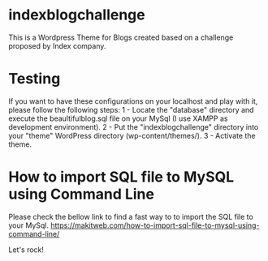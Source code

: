 # indexblogchallenge
This is a Wordpress Theme for Blogs created based on a challenge proposed by Index company.

# Testing
If you want to have these configurations on your localhost and play with it, please follow the following steps:
1 - Locate the "database" directory and execute the beaultifulblog.sql file on your MySql (I use XAMPP as development environment).
2 - Put the "indexblogchallenge" directory into your "theme" WordPress directory (wp-content/themes/).
3 - Activate the theme. 

# How to import SQL file to MySQL using Command Line
Please check the bellow link to find a fast way to to import the SQL file to your MySql.
https://makitweb.com/how-to-import-sql-file-to-mysql-using-command-line/

Let's rock!
